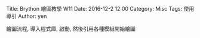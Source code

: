Title: Brython 繪圖教學 W11
Date: 2016-12-2 12:00
Category: Misc
Tags: 使用導引
Author: yen
<p>繪圖流程, 導入程式庫, 啟動, 然後引用各種模組開始繪圖</p>
<!-- 以下實際利用  Brython 畫圖 -->

<canvas id="chord1" width="600" height="400"></canvas>
<script type="text/python3">
from browser import document as doc
import math

# 準備繪圖畫布
canvas = doc["chord1"]
ctx = canvas.getContext("2d")
 
# 水平線
for i in range(5):
    ctx.beginPath()
# 設定線的寬度為 1 個單位
    if i == 0:
        ctx.lineWidth = 7
    else:
        ctx.lineWidth = 1
    ctx.moveTo(99, 100+i*30)
    ctx.lineTo(201, 100+i*30)
    # 設定顏色為藍色, 也可以使用 "rgb(0, 0, 255)" 字串設定顏色值
    ctx.strokeStyle = "blue"
    ctx.stroke()
    ctx.closePath()
 
# 垂直線
for i in range(6):
    ctx.beginPath()

# 設定線的寬度為 1 個單位
    ctx.lineWidth = 1
    ctx.moveTo(100+i*20, 100)
    ctx.lineTo(100+i*20, 220)
    # 設定顏色為藍色, 也可以使用 "rgb(0, 0, 255)" 字串設定顏色值
    ctx.strokeStyle = "blue"
    ctx.stroke()
    ctx.closePath()
ctx.closePath()

</script>